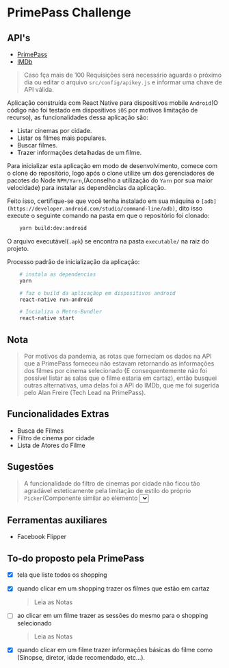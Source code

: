 # PrimePass Challenge

## API's
- [PrimePass](https://api-content.ingresso.com/v0/swagger/ui/index#/)
- [IMDb](https://imdb-api.com/swagger/index.html)

> Caso fça mais de 100 Requisições será necessário aguarda o próximo dia ou editar o arquivo `src/config/apikey.js` e informar uma chave de API válida.

Aplicação construída com React Native para dispositivos mobile `Android`(O código não foi testado em dispositivos `iOS` por motivos limitação de recurso), as funcionalidades dessa aplicação são:

- Listar cinemas por cidade.
- Listar os filmes mais populares.
- Buscar filmes.
- Trazer informações detalhadas de um filme.

Para inicializar esta aplicação em modo de desenvolvimento, comece com o clone do repositório, logo após o clone utilize um dos gerenciadores de pacotes do Node `NPM/Yarn`,(Aconselho  a utilização do `Yarn` por sua maior velocidade) para instalar as dependências da aplicação.

Feito isso, certifique-se que você tenha instalado em sua máquina o `[adb](https://developer.android.com/studio/command-line/adb)`, dito isso execute o seguinte comando na pasta em que o repositório foi clonado:
```bash
    yarn build:dev:android
```
O arquivo executável(`.apk`) se encontra na pasta `executable/` na raiz do projeto.

Processo padrão de inicialização da aplicação:
```bash
    # instala as dependencias
    yarn
```
```bash
    # faz o build da aplicaçãop em dispositivos android
    react-native run-android
```
```bash
    # Incializa o Metro-Bundler
    react-native start
```
## Nota

> Por motivos da pandemia, as rotas que forneciam os dados na API que a PrimePass forneceu não estavam retornando as informações dos filmes por cinema selecionado (E consequentemente não foi possível listar as salas que o filme estaria em cartaz), então busquei outras alternativas, uma delas foi a API do IMDb, que me foi sugerida pelo Alan Freire (Tech Lead na PrimePass).

## Funcionalidades Extras

- Busca de Filmes
- Filtro de cinema por cidade
- Lista de Atores do Filme

## Sugestões

> A funcionalidade do filtro de cinemas por cidade não ficou tão agradável esteticamente pela limitação de estilo do próprio `Picker`(Componente similar ao elemento <select> do html ), então seria interessante uma rota que listasse todos os cinemas mais próximos baseado em uma coordenada.

## Ferramentas auxiliares

- Facebook Flipper

## To-do proposto pela PrimePass

- [x]  tela que liste todos os shopping
- [x]  quando clicar em um shopping trazer os filmes que estão em cartaz

    > Leia as Notas

- [ ]  ao clicar em um filme trazer as sessões do mesmo para o shopping selecionado

    > Leia as Notas

- [x]  quando clicar em um filme trazer informações básicas do filme como (Sinopse, diretor, idade recomendado, etc...).
